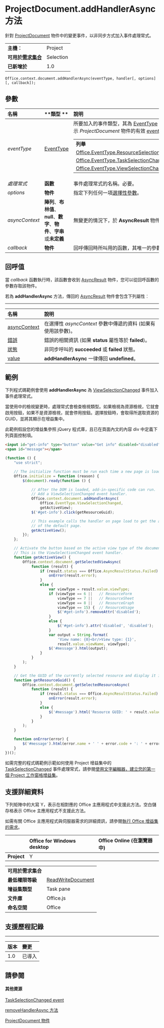 
# ProjectDocument.addHandlerAsync 方法
針對 [ProjectDocument](../../reference/shared/projectdocument.projectdocument.md) 物件中的變更事件，以非同步方式加入事件處理常式。

|||
|:-----|:-----|
|**主機︰**|Project|
|**可用於[需求集合](../../docs/overview/specify-office-hosts-and-api-requirements.md)**|Selection|
|**已新增於**|1.0|

```
Office.context.document.addHandlerAsync(eventType, handler[, options][, callback]);
```


## 參數



|**名稱**|**類型	**|**說明**|
|:-----|:-----|:-----|
| _eventType_|[EventType](../../reference/shared/eventtype-enumeration.md)|所要加入的事件類型，其為 [EventType](../../reference/shared/eventtype-enumeration.md) 常數或其相對應的文字值。必要。下表顯示 _ProjectDocument_ 物件的有效 [eventType](../../reference/shared/projectdocument.projectdocument.md) 引數。<table><tr><td>**列舉**</td><td>**文字值**</td></tr><tr><td>[Office.EventType.ResourceSelectionChanged](../../reference/shared/projectdocument.resourceselectionchanged.event.md)</td><td>resourceSelectionChanged</td></tr><tr><td>[Office.EventType.TaskSelectionChanged](../../reference/shared/projectdocument.taskselectionchanged.event.md)</td><td>taskSelectionChanged</td></tr><tr><td>[Office.EventType.ViewSelectionChanged](../../reference/shared/projectdocument.viewselectionchanged.event.md)</td><td>viewSelectionChanged</td></tr></table>|
| _處理常式_|**函數**|事件處理常式的名稱。必要。|
| _options_|**物件**|指定下列任何一項[選擇性參數](../../docs/develop/asynchronous-programming-in-office-add-ins.md#passing-optional-parameters-to-asynchronous-methods)。|
| _asyncContext_|**陣列**、**布林值**、**null**、**數字**、**物件**、**字串**或**未定義**|無變更的情況下，於 **AsyncResult** 物件中傳回的任一類型使用者定義項目。|
| _callback_|**物件**|回呼傳回時所叫用的函數，其唯一的參數為 **AsyncResult** 類型。|

## 回呼值

當 _callback_ 函數執行時，該函數會收到 [AsyncResult](../../reference/shared/asyncresult.md) 物件，您可以從回呼函數的參數存取該物件。

若為 **addHandlerAsync** 方法，傳回的 [AsyncResult](../../reference/shared/asyncresult.md) 物件會包含下列屬性︰


****


|**名稱**|**說明**|
|:-----|:-----|
|[asyncContext](../../reference/shared/asyncresult.asynccontext.md)|在選擇性 _asyncContext_ 參數中傳遞的資料 (如果有使用該參數)。|
|[錯誤](../../reference/shared/asyncresult.error.md)|錯誤的相關資訊 (如果 **status** 屬性等於 **failed**)。|
|[狀態](../../reference/shared/asyncresult.status.md)|非同步呼叫的 **succeeded** 或 **failed** 狀態。|
|[value](../../reference/shared/asyncresult.value.md)|**addHandlerAsync** 一律傳回 **undefined**。|

## 範例

下列程式碼範例會使用 **addHandlerAsync** 為 [ViewSelectionChanged](../../reference/shared/projectdocument.viewselectionchanged.event.md) 事件加入事件處理常式。

當使用中的檢視變更時，處理常式會檢查檢視類型。如果檢視為資源檢視，它就會啟用按鈕，如果不是資源檢視，就會停用按鈕。選擇按鈕時，會取得所選取資源的 GUID，並將其顯示在增益集中。

此範例假設您的增益集參照 jQuery 程式庫，且已在頁面內文的內容 div 中定義下列頁面控制項。




```HTML
<input id="get-info" type="button" value="Get info" disabled="disabled" /><br />
<span id="message"></span>
```




```js
(function () {
    "use strict";

    // The initialize function must be run each time a new page is loaded.
    Office.initialize = function (reason) {
        $(document).ready(function () {

            // After the DOM is loaded, add-in-specific code can run.
            // Add a ViewSelectionChanged event handler.
            Office.context.document.addHandlerAsync(
                Office.EventType.ViewSelectionChanged,
                getActiveView);
            $('#get-info').click(getResourceGuid);

            // This example calls the handler on page load to get the active view
            // of the default page.
            getActiveView();
        });
    };

    // Activate the button based on the active view type of the document.
    // This is the ViewSelectionChanged event handler.
    function getActiveView() {
        Office.context.document.getSelectedViewAsync(
            function (result) {
                if (result.status === Office.AsyncResultStatus.Failed) {
                    onError(result.error);
                }
                else {
                    var viewType = result.value.viewType;
                    if (viewType == 6 ||   // ResourceForm
                        viewType == 7 ||   // ResourceSheet
                        viewType == 8 ||   // ResourceGraph
                        viewType == 15) {  // ResourceUsage
                        $('#get-info').removeAttr('disabled');
                    }
                    else {
                        $('#get-info').attr('disabled', 'disabled');
                    }
                    var output = String.format(
                        'View name: {0}<br/>View type: {1}',
                        result.value.viewName, viewType);
                    $('#message').html(output);
                }
            }
        );
    }

    // Get the GUID of the currently selected resource and display it in the add-in.
    function getResourceGuid() {
        Office.context.document.getSelectedResourceAsync(
            function (result) {
                if (result.status === Office.AsyncResultStatus.Failed) {
                    onError(result.error);
                }
                else {
                    $('#message').html('Resource GUID: ' + result.value);
                }
            }
        );
    }

    function onError(error) {
        $('#message').html(error.name + ' ' + error.code + ': ' + error.message);
    }
})();
```

如需完整的程式碼範例示範如何使用 Project 增益集中的 [TaskSelectionChanged](../../reference/shared/projectdocument.taskselectionchanged.event.md) 事件處理常式，請參閱[使用文字編輯器，建立您的第一個 Project 工作窗格增益集](../../docs/project/create-your-first-task-pane-add-in-for-project-by-using-a-text-editor.md)。


## 支援詳細資料


下列矩陣中的大寫 Y，表示在相對應的 Office 主應用程式中支援此方法。空白儲存格表示 Office 主應用程式不支援此方法。

如需有關 Office 主應用程式與伺服器需求的詳細資訊，請參閱[執行 Office 增益集的需求](../../docs/overview/requirements-for-running-office-add-ins.md)。


||**Office for Windows desktop**|**Office Online (在瀏覽器中)**|
|:-----|:-----|:-----|
|**Project**|Y||

|||
|:-----|:-----|
|**可用於需求集合**||
|**最低權限等級**|[ReadWriteDocument](../../docs/develop/requesting-permissions-for-api-use-in-content-and-task-pane-add-ins.md)|
|**增益集類型**|Task pane|
|**文件庫**|Office.js|
|**命名空間**|Office|

## 支援歷程記錄



****


|**版本**|**變更**|
|:-----|:-----|
|1.0|已導入|

## 請參閱



#### 其他資源


[TaskSelectionChanged event](../../reference/shared/projectdocument.taskselectionchanged.event.md)

[removeHandlerAsync 方法](../../reference/shared/projectdocument.addhandlerasync.md)

[ProjectDocument 物件](../../reference/shared/projectdocument.projectdocument.md)
